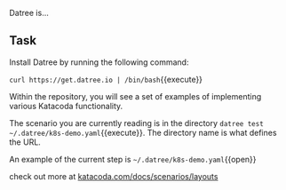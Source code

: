 Datree is...

## Task

Install Datree by running the following command:

`curl https://get.datree.io | /bin/bash`{{execute}}

Within the repository, you will see a set of examples of implementing various Katacoda functionality.

The scenario you are currently reading is in the directory `datree test ~/.datree/k8s-demo.yaml`{{execute}}. The directory name is what defines the URL.

An example of the current step is `~/.datree/k8s-demo.yaml`{{open}}

check out more at [katacoda.com/docs/scenarios/layouts](https://datree.io)
